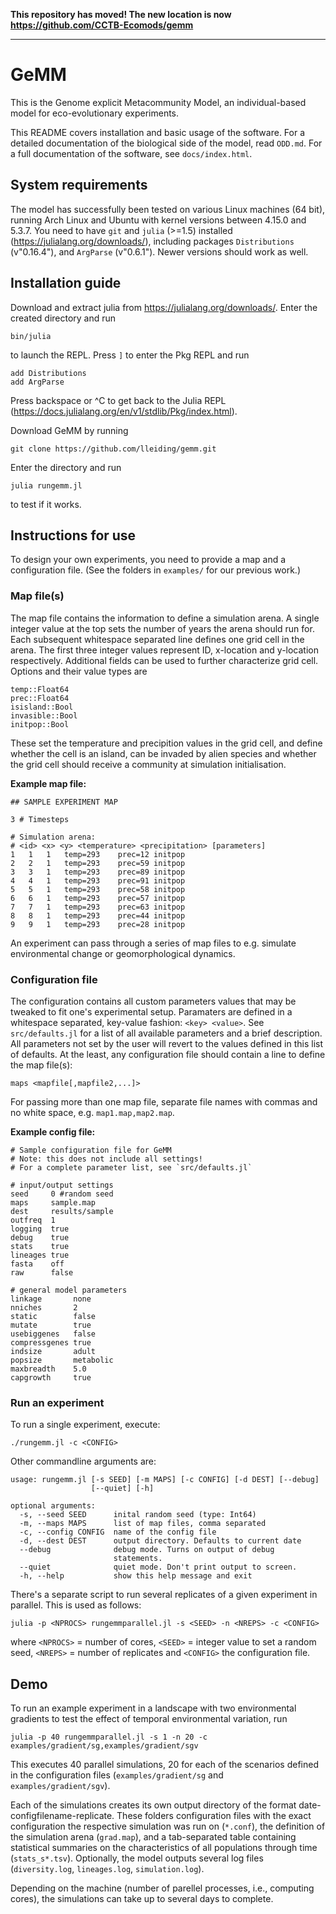 **This repository has moved! The new location is now https://github.com/CCTB-Ecomods/gemm**

-----

# GeMM

This is the Genome explicit Metacommunity Model, an individual-based model for
eco-evolutionary experiments.

This README covers installation and basic usage of the software. For a detailed 
documentation of the biological side of the model, read `ODD.md`. For a full 
documentation of the software, see `docs/index.html`.

## System requirements

The model has successfully been tested on various Linux machines (64 bit), running Arch Linux and Ubuntu with kernel versions between 4.15.0 and 5.3.7.
You need to have `git` and `julia` (>=1.5) installed (https://julialang.org/downloads/), including packages `Distributions` (v"0.16.4"), and `ArgParse` (v"0.6.1").
Newer versions should work as well.

## Installation guide

Download and extract julia from https://julialang.org/downloads/.
Enter the created directory and run

```
bin/julia
```

to launch the REPL.
Press `]` to enter the Pkg REPL and run

```
add Distributions
add ArgParse
```

Press backspace or ^C to get back to the Julia REPL (https://docs.julialang.org/en/v1/stdlib/Pkg/index.html).

Download GeMM by running

```
git clone https://github.com/lleiding/gemm.git
```

Enter the directory and run

```
julia rungemm.jl
```

to test if it works.

## Instructions for use

To design your own experiments, you need to provide a map and a configuration file. 
(See the folders in `examples/` for our previous work.)

### Map file(s)

The map file contains the information to define a simulation arena.
A single integer value at the top sets the number of years the arena should run for.
Each subsequent whitespace separated line defines one grid cell in the arena.
The first three integer values represent ID, x-location and y-location respectively.
Additional fields can be used to further characterize grid cell.
Options and their value types are

```
temp::Float64
prec::Float64
isisland::Bool
invasible::Bool
initpop::Bool
```

These set the temperature and precipition values in the grid cell, and define whether the cell is an island, 
can be invaded by alien species and whether the grid cell should receive a
community at simulation initialisation.

**Example map file:**

```
## SAMPLE EXPERIMENT MAP

3 # Timesteps

# Simulation arena:
# <id> <x> <y> <temperature> <precipitation> [parameters]
1	1	1	temp=293	prec=12 initpop
2	2	1	temp=293	prec=59 initpop
3	3	1	temp=293	prec=89 initpop
4	4	1	temp=293	prec=91 initpop
5	5	1	temp=293	prec=58 initpop
6	6	1	temp=293	prec=57 initpop
7	7	1	temp=293	prec=63 initpop
8	8	1	temp=293	prec=44 initpop
9	9	1	temp=293	prec=28 initpop
```

An experiment can pass through a series of map files to e.g. simulate environmental change or geomorphological dynamics.

### Configuration file

The configuration contains all custom parameters values that may be tweaked to fit one's experimental setup.
Paramaters are defined in a whitespace separated, key-value fashion: `<key> <value>`.
See `src/defaults.jl` for a list of all available parameters and a brief description.
All parameters not set by the user will revert to the values defined in this list of defaults.
At the least, any configuration file should contain a line to define the map file(s):

```
maps <mapfile[,mapfile2,...]>
```

For passing more than one map file, separate file names with commas and no white space, e.g. `map1.map,map2.map`.

**Example config file:**

```
# Sample configuration file for GeMM
# Note: this does not include all settings!
# For a complete parameter list, see `src/defaults.jl`

# input/output settings
seed     0 #random seed
maps     sample.map
dest     results/sample
outfreq  1
logging  true
debug    true
stats    true
lineages true
fasta    off
raw      false

# general model parameters
linkage       none
nniches       2
static        false
mutate        true
usebiggenes   false
compressgenes true
indsize       adult
popsize       metabolic
maxbreadth    5.0
capgrowth     true
```

### Run an experiment

To run a single experiment, execute:

```
./rungemm.jl -c <CONFIG>
```

Other commandline arguments are:

```
usage: rungemm.jl [-s SEED] [-m MAPS] [-c CONFIG] [-d DEST] [--debug]
                  [--quiet] [-h]

optional arguments:
  -s, --seed SEED      inital random seed (type: Int64)
  -m, --maps MAPS      list of map files, comma separated
  -c, --config CONFIG  name of the config file
  -d, --dest DEST      output directory. Defaults to current date
  --debug              debug mode. Turns on output of debug
                       statements.
  --quiet              quiet mode. Don't print output to screen.
  -h, --help           show this help message and exit
```

There's a separate script to run several replicates of a given experiment
in parallel. This is used as follows:

```
julia -p <NPROCS> rungemmparallel.jl -s <SEED> -n <NREPS> -c <CONFIG>
```

where `<NPROCS>` = number of cores, `<SEED>` = integer value to set a random seed, `<NREPS>` = number of replicates and
`<CONFIG>` the configuration file.


## Demo

To run an example experiment in a landscape with two environmental gradients to test the effect of temporal environmental variation, run

```
julia -p 40 rungemmparallel.jl -s 1 -n 20 -c examples/gradient/sg,examples/gradient/sgv
```

This executes 40 parallel simulations, 20 for each of the scenarios defined in the configuration files (`examples/gradient/sg` and `examples/gradient/sgv`).

Each of the simulations creates its own output directory of the format date-configfilename-replicate.
These folders configuration files with the exact configuration the respective simulation was run on (`*.conf`),
the definition of the simulation arena (`grad.map`),
and a tab-separated table containing statistical summaries on the characteristics of all populations through time (`stats_s*.tsv`).
Optionally, the model outputs several log files (`diversity.log`, `lineages.log`, `simulation.log`).

Depending on the machine (number of parellel processes, i.e., computing cores), the simulations can take up to several days to complete.

